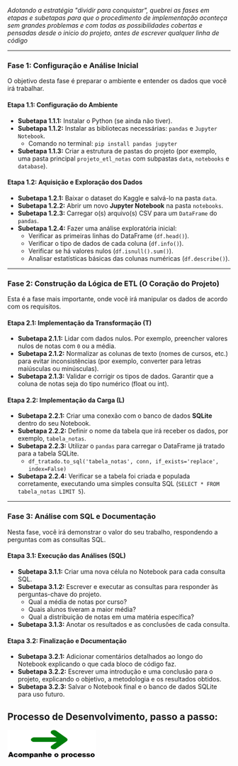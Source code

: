_Adotando a estratégia "dividir para conquistar", quebrei as fases em etapas e subetapas para que o procedimento de implementação aconteça sem grandes problemas e com todas as possibilidades cobertas e pensadas desde o inicio do projeto, antes de escrever qualquer linha de código_

---


### Fase 1: Configuração e Análise Inicial

O objetivo desta fase é preparar o ambiente e entender os dados que você irá trabalhar.

#### Etapa 1.1: Configuração do Ambiente
* **Subetapa 1.1.1:** Instalar o Python (se ainda não tiver).
* **Subetapa 1.1.2:** Instalar as bibliotecas necessárias: `pandas` e `Jupyter Notebook`.
    * Comando no terminal: `pip install pandas jupyter`
* **Subetapa 1.1.3:** Criar a estrutura de pastas do projeto (por exemplo, uma pasta principal `projeto_etl_notas` com subpastas `data`, `notebooks` e `database`).

#### Etapa 1.2: Aquisição e Exploração dos Dados
* **Subetapa 1.2.1:** Baixar o dataset do Kaggle e salvá-lo na pasta `data`.
* **Subetapa 1.2.2:** Abrir um novo **Jupyter Notebook** na pasta `notebooks`.
* **Subetapa 1.2.3:** Carregar o(s) arquivo(s) CSV para um `DataFrame` do `pandas`.
* **Subetapa 1.2.4:** Fazer uma análise exploratória inicial:
    * Verificar as primeiras linhas do DataFrame (`df.head()`).
    * Verificar o tipo de dados de cada coluna (`df.info()`).
    * Verificar se há valores nulos (`df.isnull().sum()`).
    * Analisar estatísticas básicas das colunas numéricas (`df.describe()`).

---

### Fase 2: Construção da Lógica de ETL (O Coração do Projeto)

Esta é a fase mais importante, onde você irá manipular os dados de acordo com os requisitos.

#### Etapa 2.1: Implementação da Transformação (T)
* **Subetapa 2.1.1:** Lidar com dados nulos. Por exemplo, preencher valores nulos de notas com `0` ou a média.
* **Subetapa 2.1.2:** Normalizar as colunas de texto (nomes de cursos, etc.) para evitar inconsistências (por exemplo, converter para letras maiúsculas ou minúsculas).
* **Subetapa 2.1.3:** Validar e corrigir os tipos de dados. Garantir que a coluna de notas seja do tipo numérico (float ou int).

#### Etapa 2.2: Implementação da Carga (L)
* **Subetapa 2.2.1:** Criar uma conexão com o banco de dados **SQLite** dentro do seu Notebook.
* **Subetapa 2.2.2:** Definir o nome da tabela que irá receber os dados, por exemplo, `tabela_notas`.
* **Subetapa 2.2.3:** Utilizar o `pandas` para carregar o DataFrame já tratado para a tabela SQLite.
    * `df_tratado.to_sql('tabela_notas', conn, if_exists='replace', index=False)`
* **Subetapa 2.2.4:** Verificar se a tabela foi criada e populada corretamente, executando uma simples consulta SQL (`SELECT * FROM tabela_notas LIMIT 5`).

---

### Fase 3: Análise com SQL e Documentação

Nesta fase, você irá demonstrar o valor do seu trabalho, respondendo a perguntas com as consultas SQL.

#### Etapa 3.1: Execução das Análises (SQL)
* **Subetapa 3.1.1:** Criar uma nova célula no Notebook para cada consulta SQL.
* **Subetapa 3.1.2:** Escrever e executar as consultas para responder às perguntas-chave do projeto.
    * Qual a média de notas por curso?
    * Quais alunos tiveram a maior média?
    * Qual a distribuição de notas em uma matéria específica?
* **Subetapa 3.1.3:** Anotar os resultados e as conclusões de cada consulta.

#### Etapa 3.2: Finalização e Documentação
* **Subetapa 3.2.1:** Adicionar comentários detalhados ao longo do Notebook explicando o que cada bloco de código faz.
* **Subetapa 3.2.2:** Escrever uma introdução e uma conclusão para o projeto, explicando o objetivo, a metodologia e os resultados obtidos.
* **Subetapa 3.2.3:** Salvar o Notebook final e o banco de dados SQLite para uso futuro.


## Processo de Desenvolvimento, passo a passo:
<a href="fase1.md"><img src="../readme-imgs/seta-verde.png" width="200"/></a>
